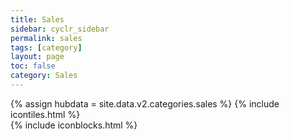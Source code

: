 ```yaml
---
title: Sales
sidebar: cyclr_sidebar
permalink: sales
tags: [category]
layout: page
toc: false
category: Sales
---
```

{% assign hubdata = site.data.v2.categories.sales %}
{% include icontiles.html %}	
{% include iconblocks.html %}	